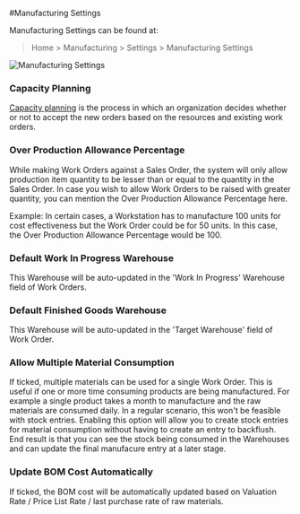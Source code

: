 <!-- add-breadcrumbs -->
#Manufacturing Settings

Manufacturing Settings can be found at:

> Home > Manufacturing > Settings > Manufacturing Settings

<img class="screenshot" alt="Manufacturing Settings" src="{{docs_base_url}}/assets/img/manufacturing/manufacturing-settings-1.png">

### Capacity Planning
[Capacity planning](/docs/v12/user/manual/en/manufacturing/capacity-planning) is the process in which an organization decides whether or not to accept the new orders based on the resources and existing work orders.

### Over Production Allowance Percentage

While making Work Orders against a Sales Order, the system will only allow production item quantity to be lesser than or equal to the quantity in the Sales Order. In case you wish to allow Work Orders to be raised with greater quantity, you can mention the Over Production Allowance Percentage here.

Example: In certain cases, a Workstation has to manufacture 100 units for cost effectiveness but the Work Order could be for 50 units. In this case, the Over Production Allowance Percentage would be 100.

### Default Work In Progress Warehouse

This Warehouse will be auto-updated in the 'Work In Progress' Warehouse field of Work Orders.

### Default Finished Goods Warehouse

This Warehouse will be auto-updated in the 'Target Warehouse' field of Work Order.

### Allow Multiple Material Consumption
If ticked, multiple materials can be used for a single Work Order. This is useful if one or more time consuming products are being manufactured. For example a single product takes a month to manufacture and the raw materials are consumed daily. In a regular scenario, this won't be feasible with stock entries. Enabling this option will allow you to create stock entries for material consumption without having to create an entry to backflush. End result is that you can see the stock being consumed in the Warehouses and can update the final manufacure entry at a later stage.

### Update BOM Cost Automatically
If ticked, the BOM cost will be automatically updated based on Valuation Rate / Price List Rate / last purchase rate of raw materials.
